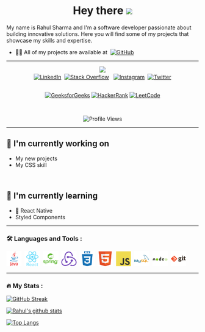 <h1 align="center">
  Hey there
  <img src="https://media.giphy.com/media/hvRJCLFzcasrR4ia7z/giphy.gif" width="30px"/>
</h1>

My name is Rahul Sharma and I'm a software developer passionate about building innovative solutions. Here you will find some of my projects that showcase my skills and expertise.

- 👨‍💻 All of my projects are available at &nbsp;[![GitHub](https://img.shields.io/badge/-GitHub-black?style=flat-square&logo=github)](https://github.com/rahulsh3105?tab=repositories)

<hr>

<div id="header" align="center">
  <img src="https://media.giphy.com/media/M9gbBd9nbDrOTu1Mqx/giphy.gif" width="100"/>
</div>

<div id="badges" align="center">
  <a href="https://www.linkedin.com/in/rahulsh3105/"><img src="https://img.shields.io/badge/-LinkedIn-blue?style=flat-square&logo=linkedin&logoColor=white" alt="LinkedIn"></a>&nbsp;
  <a href="https://stackoverflow.com/users/20884535/rahul-sharma"><img src="https://img.shields.io/badge/-Stack%20Overflow-orange?style=flat-square&logo=stackoverflow&logoColor=white" alt="Stack Overflow"></a> &nbsp;
  <a href="https://www.instagram.com/__rahu.lllllll/"><img src="https://img.shields.io/badge/-Instagram-ff69b4?style=flat-square&logo=instagram&logoColor=white" alt="Instagram"></a>&nbsp;
  <a href="https://twitter.com/arnav1672/"><img src="https://img.shields.io/badge/-Twitter-blue?style=flat-square&logo=twitter&logoColor=white" alt="Twitter"></a>
</div>

<br>

<div id="badges" align="center">
  
  [![GeeksforGeeks](https://img.shields.io/badge/-GeeksforGeeks-brightgreen?style=flat&logo=geeksforgeeks&logoColor=white&link=https://auth.geeksforgeeks.org/user/yourusername/profile)](https://auth.geeksforgeeks.org/user/rahulsh3105/profile)
  [![HackerRank](https://img.shields.io/badge/-HackerRank-green?style=flat&logo=hackerrank&logoColor=white&link=https://www.hackerrank.com/yourusername)](https://www.hackerrank.com/rahulsh3105)
  [![LeetCode](https://img.shields.io/badge/-LeetCode-orange?style=flat&logo=leetcode&logoColor=white&link=https://leetcode.com/yourusername/)](https://leetcode.com/rahulsh3105/)

 </div>

<br>

<div align="center">

![Profile Views](https://komarev.com/ghpvc/?username=rahulsh3105&color=brightgreen)

</div>

<hr>

## 🔭 I'm currently working on

- My new projects
- My CSS skill
<br>

## 🌱 I'm currently learning

- 📱 React Native
- Styled Components  

---

### :hammer_and_wrench: Languages and Tools :

<div>
  <img src="https://github.com/devicons/devicon/blob/master/icons/java/java-original-wordmark.svg" title="Java" alt="Java" width="40" height="40"/>&nbsp;
  <img src="https://github.com/devicons/devicon/blob/master/icons/react/react-original-wordmark.svg" title="React" alt="React" width="40" height="40"/>&nbsp;
  <img src="https://github.com/devicons/devicon/blob/master/icons/spring/spring-original-wordmark.svg" title="Spring" alt="Spring" width="40" height="40"/>&nbsp;
  <img src="https://github.com/devicons/devicon/blob/master/icons/redux/redux-original.svg" title="Redux" alt="Redux " width="40" height="40"/>&nbsp;
  <img src="https://github.com/devicons/devicon/blob/master/icons/css3/css3-plain-wordmark.svg"  title="CSS3" alt="CSS" width="40" height="40"/>&nbsp;
  <img src="https://github.com/devicons/devicon/blob/master/icons/html5/html5-original.svg" title="HTML5" alt="HTML" width="40" height="40"/>&nbsp;
  <img src="https://github.com/devicons/devicon/blob/master/icons/javascript/javascript-original.svg" title="JavaScript" alt="JavaScript" width="40" height="40"/>&nbsp;
  <img src="https://github.com/devicons/devicon/blob/master/icons/mysql/mysql-original-wordmark.svg" title="MySQL"  alt="MySQL" width="40" height="40"/>&nbsp;
  <img src="https://github.com/devicons/devicon/blob/master/icons/nodejs/nodejs-original-wordmark.svg" title="NodeJS" alt="NodeJS" width="40" height="40"/>&nbsp;
  <img src="https://github.com/devicons/devicon/blob/master/icons/git/git-original-wordmark.svg" title="Git" **alt="Git" width="40" height="40"/>
</div>

---

### :fire: My Stats :

[![GitHub Streak](https://github-readme-streak-stats.herokuapp.com?user=rahulsh3105&theme=dark&date_format=M%20j%5B%2C%20Y%5D)](https://git.io/streak-stats)

[![Rahul's github stats](https://github-readme-stats.vercel.app/api?username=rahulsh3105)](https://github.com/rahulsh3105)

[![Top Langs](https://github-readme-stats.vercel.app/api/top-langs/?username=rahulsh3105&layout=compact)](https://github.com/rahulsh3105)

